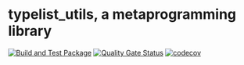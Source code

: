 # typelist_utils, a metaprogramming library
[![Build and Test Package](https://github.com/cpp-playground/typelist-utils/actions/workflows/build_and_test.yml/badge.svg)](https://github.com/cpp-playground/typelist-utils/actions/workflows/build_and_test.yml)
[![Quality Gate Status](https://sonarcloud.io/api/project_badges/measure?project=cpp-playground_typelist-utils&metric=alert_status)](https://sonarcloud.io/summary/new_code?id=cpp-playground_typelist-utils)
[![codecov](https://codecov.io/gh/cpp-playground/typelist-utils/branch/main/graph/badge.svg?token=ZDSZZLN6MP)](https://codecov.io/gh/cpp-playground/typelist-utils)
